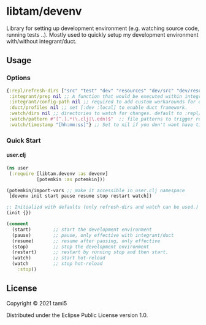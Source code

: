 # libtam/devenv

Library for setting up development environment (e.g. watching source code, running tests ..).
Mostly used to quickly setup my development environment with/without integrant/duct.

## Usage

### Options

```clojure
{:repl/refresh-dirs ["src" "test" "dev" "resources" "dev/src" "dev/resources"] ;; directories to refresh.
 :integrant/prep nil ;; A function that would be executed within integrant.repl/set-prep!
 :integrant/config-path nil ;; required to add custom workarounds for duct based system
 :duct/profiles nil ;; set [:dev :local] to enable duct framework.
 :watch/dirs nil ;; directories to watch for changes. default to :repl/refresh-dirs
 :watch/pattern #"[^.].*(\.clj|\.edn)$"  ;; file patterns to trigger reload on write
 :watch/timestamp "[hh:mm:ss]"} ;; Set to nil if you don't want have timestamp with each devenv action.
```

### Quick Start

#### user.clj

```clojure
(ns user
 (:require [libtam.devenv :as devenv]
           [potemkin :as potemkin]))

(potemkin/import-vars ;; make it accessible in user.clj namespace
 [devenv init start pause resume stop restart watch])

;; Initializd with defaults (only refresh-dirs and watch can be used.)
(init {})

(comment
  (start)        ;; start the development environment
  (pause)        ;; pause, only effective with integrant/duct
  (resume)       ;; resume after pausing, only effective
  (stop)         ;; stop the development environment
  (restart)      ;; restart by running stop and then start.
  (watch)        ;; start hot-reload
  (watch         ;; stop hot-reload
    :stop))
```

## License

Copyright © 2021 tami5

Distributed under the Eclipse Public License version 1.0.
